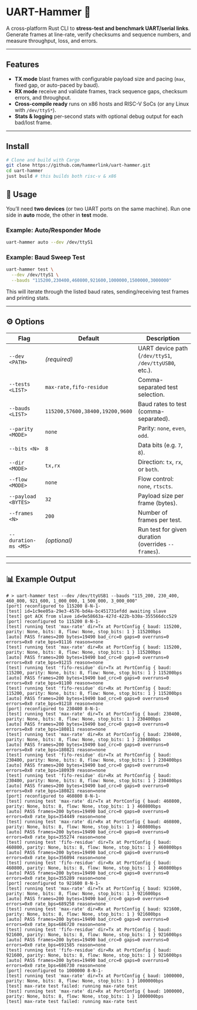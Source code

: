 # UART-Hammer 🔨

A cross-platform Rust CLI to **stress-test and benchmark UART/serial links**.  
Generate frames at line-rate, verify checksums and sequence numbers, and measure throughput, loss, and errors.

---

## Features

- **TX mode** blast frames with configurable payload size and pacing (`max`, fixed gap, or auto-paced by baud).
- **RX mode** receive and validate frames, track sequence gaps, checksum errors, and throughput.
- **Cross-compile ready** runs on x86 hosts and RISC-V SoCs (or any Linux with `/dev/ttyS*`).
- **Stats & logging** per-second stats with optional debug output for each bad/lost frame.

---

## Install

```bash
# Clone and build with Cargo
git clone https://github.com/hammerlink/uart-hammer.git
cd uart-hammer
just build # this builds both risc-v & x86
```

## 🚀 Usage

You’ll need **two devices** (or two UART ports on the same machine).
Run one side in **auto** mode, the other in **test** mode.

### Example: Auto/Responder Mode

```bash
uart-hammer auto --dev /dev/ttyS1
```

### Example: Baud Sweep Test

```bash
uart-hammer test \
  --dev /dev/ttyS1 \
  --bauds "115200,230400,460800,921600,1000000,1500000,3000000"
```

This will iterate through the listed baud rates, sending/receiving test frames and printing stats.

---

## ⚙️ Options

| Flag                 | Default                         | Description                                            |
| -------------------- | ------------------------------- | ------------------------------------------------------ |
| `--dev <PATH>`       | *(required)*                    | UART device path (`/dev/ttyS1`, `/dev/ttyUSB0`, etc.). |
| `--tests <LIST>`     | `max-rate,fifo-residue`         | Comma-separated test selection.                        |
| `--bauds <LIST>`     | `115200,57600,38400,19200,9600` | Baud rates to test (comma-separated).                  |
| `--parity <MODE>`    | `none`                          | Parity: `none`, `even`, `odd`.                         |
| `--bits <N>`         | `8`                             | Data bits (e.g. `7`, `8`).                             |
| `--dir <MODE>`       | `tx,rx`                         | Direction: `tx`, `rx`, or `both`.                      |
| `--flow <MODE>`      | `none`                          | Flow control: `none`, `rtscts`.                        |
| `--payload <BYTES>`  | `32`                            | Payload size per frame (bytes).                        |
| `--frames <N>`       | `200`                           | Number of frames per test.                             |
| `--duration-ms <MS>` | *(optional)*                    | Run test for given duration (overrides `--frames`).    |

---

## 📊 Example Output

```
# > uart-hammer test --dev /dev/ttyUSB1 --bauds "115_200, 230_400, 460_800, 921_600, 1_000_000, 1_500_000, 3_000_000"
[port] reconfigured to 115200 8-N-1-
[test] id=1c9ee05a-29e3-4576-bd4a-bc451731efdd awaiting slave
[test] got ACK from slave id=9e58663a-427d-422b-b30a-355566dcc529
[port] reconfigured to 115200 8-N-1-
[test] running test 'max-rate' dir=Tx at PortConfig { baud: 115200, parity: None, bits: 8, flow: None, stop_bits: 1 } 115200bps
[auto] PASS frames=200 bytes=19490 bad_crc=0 gaps=0 overruns=0 errors=0x0 rate_bps=91116 reason=none
[test] running test 'max-rate' dir=Rx at PortConfig { baud: 115200, parity: None, bits: 8, flow: None, stop_bits: 1 } 115200bps
[auto] PASS frames=200 bytes=19490 bad_crc=0 gaps=0 overruns=0 errors=0x0 rate_bps=91215 reason=none
[test] running test 'fifo-residue' dir=Tx at PortConfig { baud: 115200, parity: None, bits: 8, flow: None, stop_bits: 1 } 115200bps
[auto] PASS frames=200 bytes=19490 bad_crc=0 gaps=0 overruns=0 errors=0x0 rate_bps=91100 reason=none
[test] running test 'fifo-residue' dir=Rx at PortConfig { baud: 115200, parity: None, bits: 8, flow: None, stop_bits: 1 } 115200bps
[auto] PASS frames=200 bytes=19490 bad_crc=0 gaps=0 overruns=0 errors=0x0 rate_bps=91218 reason=none
[port] reconfigured to 230400 8-N-1-
[test] running test 'max-rate' dir=Tx at PortConfig { baud: 230400, parity: None, bits: 8, flow: None, stop_bits: 1 } 230400bps
[auto] PASS frames=200 bytes=19490 bad_crc=0 gaps=0 overruns=0 errors=0x0 rate_bps=180811 reason=none
[test] running test 'max-rate' dir=Rx at PortConfig { baud: 230400, parity: None, bits: 8, flow: None, stop_bits: 1 } 230400bps
[auto] PASS frames=200 bytes=19490 bad_crc=0 gaps=0 overruns=0 errors=0x0 rate_bps=180821 reason=none
[test] running test 'fifo-residue' dir=Tx at PortConfig { baud: 230400, parity: None, bits: 8, flow: None, stop_bits: 1 } 230400bps
[auto] PASS frames=200 bytes=19490 bad_crc=0 gaps=0 overruns=0 errors=0x0 rate_bps=180939 reason=none
[test] running test 'fifo-residue' dir=Rx at PortConfig { baud: 230400, parity: None, bits: 8, flow: None, stop_bits: 1 } 230400bps
[auto] PASS frames=200 bytes=19490 bad_crc=0 gaps=0 overruns=0 errors=0x0 rate_bps=180821 reason=none
[port] reconfigured to 460800 8-N-1-
[test] running test 'max-rate' dir=Tx at PortConfig { baud: 460800, parity: None, bits: 8, flow: None, stop_bits: 1 } 460800bps
[auto] PASS frames=200 bytes=19490 bad_crc=0 gaps=0 overruns=0 errors=0x0 rate_bps=354449 reason=none
[test] running test 'max-rate' dir=Rx at PortConfig { baud: 460800, parity: None, bits: 8, flow: None, stop_bits: 1 } 460800bps
[auto] PASS frames=200 bytes=19490 bad_crc=0 gaps=0 overruns=0 errors=0x0 rate_bps=355274 reason=none
[test] running test 'fifo-residue' dir=Tx at PortConfig { baud: 460800, parity: None, bits: 8, flow: None, stop_bits: 1 } 460800bps
[auto] PASS frames=200 bytes=19490 bad_crc=0 gaps=0 overruns=0 errors=0x0 rate_bps=356094 reason=none
[test] running test 'fifo-residue' dir=Rx at PortConfig { baud: 460800, parity: None, bits: 8, flow: None, stop_bits: 1 } 460800bps
[auto] PASS frames=200 bytes=19490 bad_crc=0 gaps=0 overruns=0 errors=0x0 rate_bps=355289 reason=none
[port] reconfigured to 921600 8-N-1-
[test] running test 'max-rate' dir=Tx at PortConfig { baud: 921600, parity: None, bits: 8, flow: None, stop_bits: 1 } 921600bps
[auto] PASS frames=200 bytes=19490 bad_crc=0 gaps=0 overruns=0 errors=0x0 rate_bps=689258 reason=none
[test] running test 'max-rate' dir=Rx at PortConfig { baud: 921600, parity: None, bits: 8, flow: None, stop_bits: 1 } 921600bps
[auto] PASS frames=200 bytes=19490 bad_crc=0 gaps=0 overruns=0 errors=0x0 rate_bps=686720 reason=none
[test] running test 'fifo-residue' dir=Tx at PortConfig { baud: 921600, parity: None, bits: 8, flow: None, stop_bits: 1 } 921600bps
[auto] PASS frames=200 bytes=19490 bad_crc=0 gaps=0 overruns=0 errors=0x0 rate_bps=691585 reason=none
[test] running test 'fifo-residue' dir=Rx at PortConfig { baud: 921600, parity: None, bits: 8, flow: None, stop_bits: 1 } 921600bps
[auto] PASS frames=200 bytes=19490 bad_crc=0 gaps=0 overruns=0 errors=0x0 rate_bps=686730 reason=none
[port] reconfigured to 1000000 8-N-1-
[test] running test 'max-rate' dir=Tx at PortConfig { baud: 1000000, parity: None, bits: 8, flow: None, stop_bits: 1 } 1000000bps
[test] max-rate test failed: running max-rate test
[test] running test 'max-rate' dir=Rx at PortConfig { baud: 1000000, parity: None, bits: 8, flow: None, stop_bits: 1 } 1000000bps
[test] max-rate test failed: running max-rate test
```

